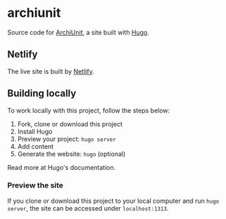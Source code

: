 # archiunit

Source code for [ArchiUnit](https://archiunit.com/), a site
built with [Hugo](https://gohugo.io/).

## Netlify

The live site is built by [Netlify](https://www.netlify.com/).

## Building locally

To work locally with this project, follow the steps below:

1. Fork, clone or download this project
1. Install Hugo
1. Preview your project: `hugo server`
1. Add content
1. Generate the website: `hugo` (optional)

Read more at Hugo's documentation.

### Preview the site

If you clone or download this project to your local computer and run `hugo server`,
the site can be accessed under `localhost:1313`.
